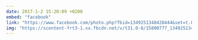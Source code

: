 ```yaml
---
date: 2017-1-2 15:20:09 +0200
embed: "facebook"
link: "https://www.facebook.com/photo.php?fbid=1349251348428444&set=t.836997369&type=3&theater"
img: "https://scontent-frt3-1.xx.fbcdn.net/v/t31.0-8/15800777_1349251348428444_4715707414563344781_o.jpg?oh=dcbb5953defac4ffe6a61ea14abe1b82&oe=594E77E4"
---
```

